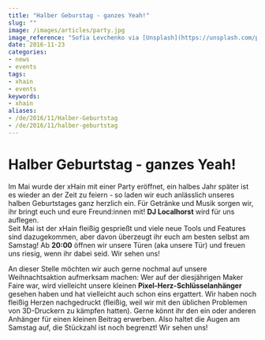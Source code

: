 ```yaml
---
title: "Halber Geburstag - ganzes Yeah!"
slug: ""
image: /images/articles/party.jpg
image_reference: "Sofia Levchenko via [Unsplash](https://unsplash.com/photos/l6yLVM-FJxc) ([CC0](https://creativecommons.org/publicdomain/zero/1.0/deed.de))"
date: 2016-11-23
categories:
- news
- events
tags:
- xhain
- events
keywords:
- xhain
aliases:
- /de/2016/11/Halber-Geburtstag
- /de/2016/11/halber-geburtstag
---
```


# Halber Geburtstag - ganzes Yeah!  

Im Mai wurde der xHain mit einer Party eröffnet, ein halbes Jahr später ist es wieder an der Zeit zu feiern - so laden wir euch anlässlich unseres halben Geburtstages ganz herzlich ein. Für Getränke und Musik sorgen wir, ihr bringt euch und eure Freund:innen mit! __DJ Localhorst__ wird für uns auflegen.  
Seit Mai ist der xHain fleißig gesprießt und viele neue Tools und Features sind dazugekommen, aber davon überzeugt ihr euch am besten selbst am Samstag! Ab __20:00__ öffnen wir unsere Türen (aka unsere Tür) und freuen uns riesig, wenn ihr dabei seid. Wir sehen uns!  

An dieser Stelle möchten wir auch gerne nochmal auf unsere Weihnachtsaktion aufmerksam machen: Wer auf der diesjährigen Maker Faire war, wird vielleicht unsere kleinen __Pixel-Herz-Schlüsselanhänger__ gesehen haben und hat vielleicht auch schon eins ergattert. Wir haben noch fleißig Herzen nachgedruckt (fleißig, weil wir mit den üblichen Problemen von 3D-Druckern zu kämpfen hatten). Gerne könnt ihr den ein oder anderen Anhänger für einen kleinen Beitrag erwerben. Also haltet die Augen am Samstag auf, die Stückzahl ist noch begrenzt! Wir sehen uns!  